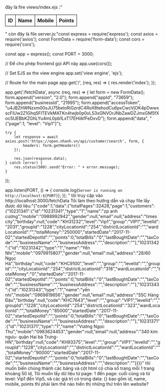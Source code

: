 đây là fire views/index.ejs :"<!DOCTYPE html>
<html lang="en">
<head>
    <meta charset="UTF-8">
    <meta name="viewport" content="width=device-width, initial-scale=1.0">
    <title>Customer Data</title>
    <style>
        table {
            width: 100%;
            border-collapse: collapse;
        }
        th, td {
            border: 1px solid black;
            padding: 8px;
            text-align: left;
        }
    </style>
</head>
<body>
    <table>
    <thead>
        <tr>
            <th>ID</th>
            <th>Name</th>
            <th>Mobile</th>
            <th>Points</th>
        </tr>
    </thead>
    <tbody id="dataList"></tbody>
</table>

<script>
    async function fetchDataAndDisplay() {
        try {
            const response = await fetch('http://localhost:3000/fetchData');
            const data = await response.json();

            const dataList = document.getElementById('dataList');
            dataList.innerHTML = data.map(customer => `
                <tr>
                    <td>${customer.id}</td>
                    <td>${customer.name}</td>
                    <td>${customer.mobile}</td>
                    <td>${customer.points}</td>
                </tr>
            `).join('');

        } catch (error) {
            console.error("Error fetching data:", error);
        }
    }

    window.onload = fetchDataAndDisplay;
</script>
</body>
</html>
"
còn đây là file server.js:"const express = require('express');
const axios = require('axios');
const FormData = require('form-data');
const cors = require('cors');

const app = express();
const PORT = 3000;

// Để cho phép frontend gọi API này
app.use(cors());

// Set EJS as the view engine
app.set('view engine', 'ejs');

// Route for the main page
app.get('/', (req, res) => {
    res.render('index');
});

app.get('/fetchData', async (req, res) => {
    let form = new FormData();
    form.append("version", "2.0");
    form.append("appId", "73659");
    form.append("businessId", "21995");
    form.append("accessToken", "u4JBZHWNzxm00sJU75beloRiGzrdC4RoX8tehodCu6pxCwcVjOK4pDwwxscFlUw2Z1Ghq5FlTEVkMATKn4twjb0p0xLS3xGNVOrJNbZawDZJmxGM5fXocSUEBbKZGhLYu4mL0pb1LxT17EHiikfFeDxvD");
    form.append("data", "{\"page\":1, \"level\": \"Vip1\"}");

    try {
        let response = await axios.post('https://open.nhanh.vn/api/customer/search', form, {
            headers: form.getHeaders()
        });
        
        res.json(response.data);
    } catch (error) {
        res.status(500).send("Error: " + error.message);
    }
});

app.listen(PORT, () => {
    console.log(`Server is running on http://localhost:${PORT}`);
});
"
tôi truy cập vào http://localhost:3000/fetchData Tôi làm theo hướng dẫn và chạy file lấy được dữ liệu:"{"code":1,"data":{"totalPages":32428,"page":1,"customers":{"10231341":{"id":"10231341","type":"1","name":"zp anh cương","mobile":"0988992942","gender":null,"email":null,"address":"times city","birthday":null,"code":"KH31232","level":"Vip1","group":"VIP1","levelId":"2031","groupId":"1228","cityLocationId":"254","districtLocationId":"","wardLocationId":"","totalMoney":"250000","startedDate":"2017-11-02","startedDepotId":"","points":0,"totalBills":"0","lastBoughtDate":"","taxCode":"","businessName":"","businessAddress":"","description":""},"10231342":{"id":"10231342","type":"1","name":"Yến Nhi","mobile":"0979915807","gender":null,"email":null,"address":"28/60 Ngọc Hà","birthday":null,"code":"KHC9100","level":"","group":"","levelId":"","groupId":"","cityLocationId":"254","districtLocationId":"318","wardLocationId":"","totalMoney":"0","startedDate":"2017-11-02","startedDepotId":"","points":0,"totalBills":"0","lastBoughtDate":"","taxCode":"","businessName":"","businessAddress":"","description":""},"10231343":{"id":"10231343","type":"1","name":"yến nhi","mobile":"0969819656","gender":null,"email":null,"address":"55C Hàng Đậu","birthday":null,"code":"KHC7643","level":"","group":"VIP1","levelId":"","groupId":"1228","cityLocationId":"254","districtLocationId":"323","wardLocationId":"","totalMoney":"85000","startedDate":"2017-11-02","startedDepotId":"","points":0,"totalBills":"0","lastBoughtDate":"","taxCode":"","businessName":"","businessAddress":"","description":""},"10231371":{"id":"10231371","type":"1","name":"Vương Ngọc Thư","mobile":"0983624453","gender":null,"email":null,"address":"340 kim ngưu- quận Hai bà Trưng- HN","birthday":null,"code":"KH93375","level":"","group":"VIP1","levelId":"","groupId":"1228","cityLocationId":"","districtLocationId":"","wardLocationId":"","totalMoney":"90000","startedDate":"2017-11-02","startedDepotId":"","points":0,"totalBills":"0","lastBoughtDate":"","taxCode":"","businessName":"","businessAddress":"","description":""}}}}" tôi muốn biến chúng thành các bảng và cột html có chia số trang mỗi 1 trang khoảng 50 id, Tôi muốn lấy dữ liệu từ page: 1 đến page: cuối cùng và từ level: Vip1 đến Vip5, và các giá trị có trong data: {} bao gồm id, name, mobile, points thì phải làm thế nào hiển thị những thứ trên lên website?